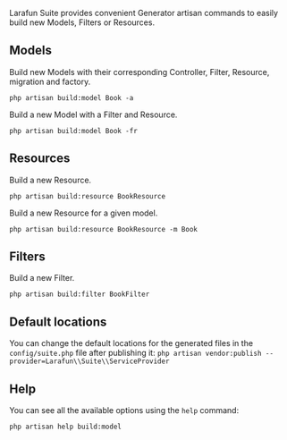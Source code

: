 Larafun Suite provides convenient Generator artisan commands to easily build new Models, Filters or Resources.

## Models

Build new Models with their corresponding Controller, Filter, Resource, migration and factory.

`php artisan build:model Book -a`

Build a new Model with a Filter and Resource.

`php artisan build:model Book -fr`

## Resources

Build a new Resource.

`php artisan build:resource BookResource`

Build a new Resource for a given model.

`php artisan build:resource BookResource -m Book`

## Filters

Build a new Filter.

`php artisan build:filter BookFilter`

## Default locations

You can change the default locations for the generated files in the `config/suite.php` file after publishing it: `php artisan vendor:publish --provider=Larafun\\Suite\\ServiceProvider`
## Help

You can see all the available options using the `help` command:

`php artisan help build:model`

